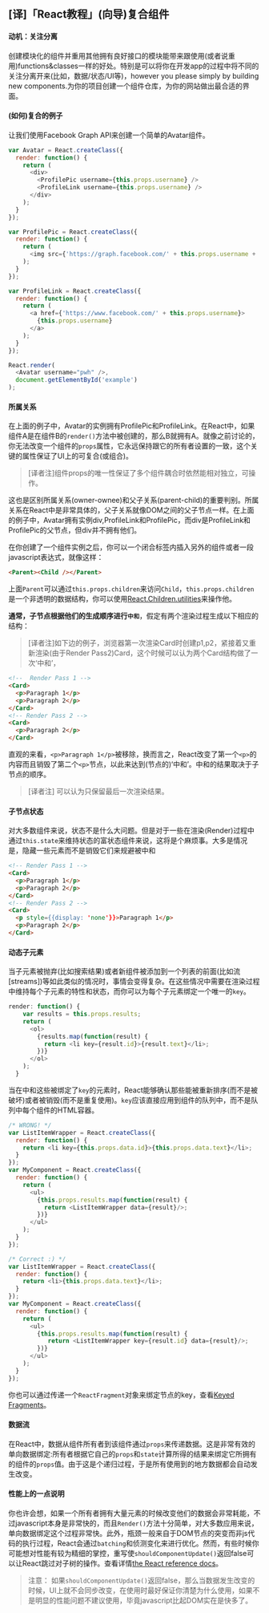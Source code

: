 <!--begin
"title":"「React教程」(向导)复合组件",
"subtitle":"创建模块化的组件并重用其他拥有良好接口的模块能带来跟使用(或者说重用)functions&classes一样的好处。特别是可以将你在开发app的过程中将不同的关注分离开来(比如，数据/状态/UI等)，however you please simply by building new components.为你的项目创建一个组件仓库，为你的网站做出最合适的界面。",
"bgphoto":"#33b15d",
"publishtime":"2016/01/28",
"category":"coding",
"preview":""
end-->

## [译]「React教程」(向导)复合组件

#### 动机：关注分离

创建模块化的组件并重用其他拥有良好接口的模块能带来跟使用(或者说重用)functions&classes一样的好处。特别是可以将你在开发app的过程中将不同的关注分离开来(比如，数据/状态/UI等)，however you please simply by building new components.为你的项目创建一个组件仓库，为你的网站做出最合适的界面。

#### (如何)复合的例子

让我们使用Facebook Graph API来创建一个简单的Avatar组件。
```javascript
var Avatar = React.createClass({
  render: function() {
    return (
      <div>
        <ProfilePic username={this.props.username} />
        <ProfileLink username={this.props.username} />
      </div>
    );
  }
});

var ProfilePic = React.createClass({
  render: function() {
    return (
      <img src={'https://graph.facebook.com/' + this.props.username + '/picture'} />
    );
  }
});

var ProfileLink = React.createClass({
  render: function() {
    return (
      <a href={'https://www.facebook.com/' + this.props.username}>
        {this.props.username}
      </a>
    );
  }
});

React.render(
  <Avatar username="pwh" />,
  document.getElementById('example')
);
```

#### 所属关系

在上面的例子中，Avatar的实例拥有ProfilePic和ProfileLink。在React中，如果组件A是在组件B的```render()```方法中被创建的，那么B就拥有A。就像之前讨论的，你无法改变一个组件的```props```属性，它永远保持跟它的所有者设置的一致，这个关键的属性保证了UI上的可复合(或组合)。

>   [译者注]组件props的唯一性保证了多个组件耦合时依然能相对独立，可操作。

这也是区别所属关系(owner-ownee)和父子关系(parent-child)的重要判别。所属关系在React中是非常具体的，父子关系就像DOM之间的父子节点一样。在上面的例子中，Avatar拥有实例div,ProfileLink和ProfilePic，而div是ProfileLink和ProfilePic的父节点，但div并不拥有他们。

在你创建了一个组件实例之后，你可以一个闭合标签内插入另外的组件或者一段javascript表达式，就像这样：

``` html
<Parent><Child /></Parent>  
```

上面```Parent```可以通过```this.props.children```来访问```Child```，```this.props.children```是一个非透明的数据结构，你可以使用[React.Children.utilities]()来操作他。

**通常，子节点根据他们的生成顺序进行```中和```**，假定有两个渲染过程生成以下相应的结构：

>   [译者注]如下边的例子，浏览器第一次渲染Card时创建p1,p2，紧接着又重新渲染(由于Render Pass2)Card，这个时候可以认为两个Card结构做了一次‘中和’，

```html
<!--  Render Pass 1 -->
<Card>
  <p>Paragraph 1</p>
  <p>Paragraph 2</p>
</Card>
<!-- Render Pass 2 -->
<Card>
  <p>Paragraph 2</p>
</Card> 
```

直观的来看，```<p>Paragraph 1</p>```被移除，换而言之，React改变了第一个```<p>```的内容而且销毁了第二个```<p>```节点，以此来达到(节点的)‘中和’。中和的结果取决于子节点的顺序。

>   [译者注] 可以认为只保留最后一次渲染结果。

#### 子节点状态

对大多数组件来说，状态不是什么大问题。但是对于一些在渲染(Render)过程中通过```this.state```来维持状态的富状态组件来说，这将是个麻烦事。大多是情况是，隐藏一些元素而不是销毁它们来规避被中和

```html
<!-- Render Pass 1 -->
<Card>
  <p>Paragraph 1</p>
  <p>Paragraph 2</p>
</Card>
<!-- Render Pass 2 -->
<Card>
  <p style={{display: 'none'}}>Paragraph 1</p>
  <p>Paragraph 2</p>
</Card> 
```

#### 动态子元素

当子元素被抛弃(比如搜索结果)或者新组件被添加到一个列表的前面(比如流[streams])等如此类似的情况时，事情会变得复杂。在这些情况中需要在渲染过程中维持每个子元素的特性和状态，而你可以为每个子元素绑定一个唯一的```key```。

``` javascript
render: function() {
    var results = this.props.results;
    return (
      <ol>
        {results.map(function(result) {
          return <li key={result.id}>{result.text}</li>;
        })}
      </ol>
    );
  }
```

当在中和这些被绑定了```key```的元素时，React能够确认那些能被重新排序(而不是被破坏)或者被销毁(而不是重复使用)。```key```应该直接应用到组件的队列中，而不是队列中每个组件的HTML容器。

``` javascript
/* WRONG! */
var ListItemWrapper = React.createClass({
  render: function() {
    return <li key={this.props.data.id}>{this.props.data.text}</li>;
  }
});
var MyComponent = React.createClass({
  render: function() {
    return (
      <ul>
        {this.props.results.map(function(result) {
          return <ListItemWrapper data={result}/>;
        })}
      </ul>
    );
  }
});

/* Correct :) */
var ListItemWrapper = React.createClass({
  render: function() {
    return <li>{this.props.data.text}</li>;
  }
});
var MyComponent = React.createClass({
  render: function() {
    return (
      <ul>
        {this.props.results.map(function(result) {
           return <ListItemWrapper key={result.id} data={result}/>;
        })}
      </ul>
    );
  }
});
```

你也可以通过传递一个```ReactFragment```对象来绑定节点的key，查看[Keyed Fragments]()。

#### 数据流

在React中，数据从组件所有者到该组件通过```props```来传递数据。这是非常有效的单向数据绑定:所有者根据它自己的```props```和```state```计算所得的结果来绑定它所拥有的组件的```props```值。由于这是个递归过程，于是所有使用到的地方数据都会自动发生改变。

#### 性能上的一点说明

你也许会想，如果一个所有者拥有大量元素的时候改变他们的数据会非常耗能，不过javascript本身是非常快的，而且```Render()```方法十分简单，对大多数应用来说，单向数据绑定这个过程非常快。此外，瓶颈一般来自于DOM节点的突变而非js代码的执行过程，React会通过```batching```和侦测变化来进行优化。然而，有些时候你可能想对性能有较为精细的掌控，重写使```shouldComponentUpdate()```返回false可以让React跳过对子树的操作。查看详情[the React reference docs]()。

>   注意：
>       如果```shouldComponentUpdate()```返回false，那么当数据发生改变的时候，UI上就不会同步改变，在使用时最好保证你清楚为什么使用，如果不是明显的性能问题不建议使用，毕竟javascript比起DOM实在是快多了。　
